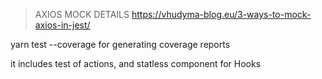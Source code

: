 >AXIOS MOCK DETAILS https://vhudyma-blog.eu/3-ways-to-mock-axios-in-jest/

yarn test --coverage for generating coverage reports

it includes test of actions, and statless component for Hooks